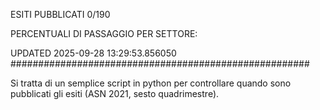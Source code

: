 ESITI PUBBLICATI 0/190 

PERCENTUALI DI PASSAGGIO PER SETTORE:

UPDATED 2025-09-28 13:29:53.856050
###################################################### 

Si tratta di un semplice script in python per controllare quando sono pubblicati gli esiti (ASN 2021, sesto quadrimestre).

